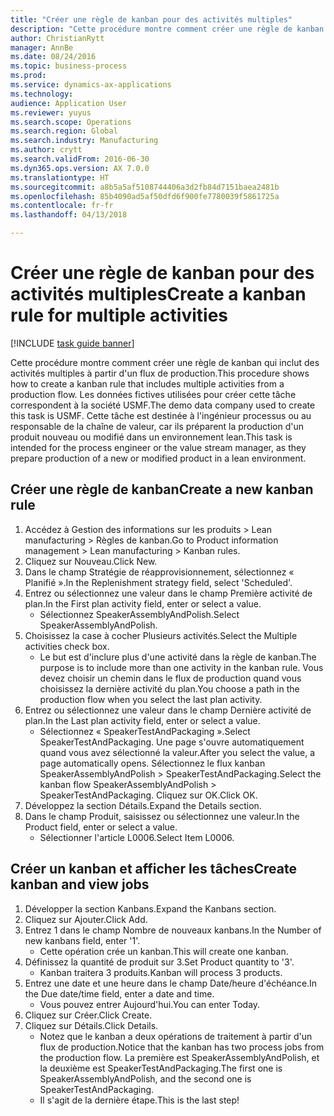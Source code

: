 ```yaml
--- 
title: "Créer une règle de kanban pour des activités multiples"
description: "Cette procédure montre comment créer une règle de kanban qui inclut des activités multiples à partir d'un flux de production."
author: ChristianRytt
manager: AnnBe
ms.date: 08/24/2016
ms.topic: business-process
ms.prod: 
ms.service: dynamics-ax-applications
ms.technology: 
audience: Application User
ms.reviewer: yuyus
ms.search.scope: Operations
ms.search.region: Global
ms.search.industry: Manufacturing
ms.author: crytt
ms.search.validFrom: 2016-06-30
ms.dyn365.ops.version: AX 7.0.0
ms.translationtype: HT
ms.sourcegitcommit: a8b5a5af5108744406a3d2fb84d7151baea2481b
ms.openlocfilehash: 85b4090ad5af50dfd6f900fe7780039f5861725a
ms.contentlocale: fr-fr
ms.lasthandoff: 04/13/2018

---
```

# <a name="create-a-kanban-rule-for-multiple-activities"></a><span data-ttu-id="aeec7-103">Créer une règle de kanban pour des activités multiples</span><span class="sxs-lookup"><span data-stu-id="aeec7-103">Create a kanban rule for multiple activities</span></span>

[!INCLUDE [task guide banner](../../includes/task-guide-banner.md)]

<span data-ttu-id="aeec7-104">Cette procédure montre comment créer une règle de kanban qui inclut des activités multiples à partir d'un flux de production.</span><span class="sxs-lookup"><span data-stu-id="aeec7-104">This procedure shows how to create a kanban rule that includes multiple activities from a production flow.</span></span> <span data-ttu-id="aeec7-105">Les données fictives utilisées pour créer cette tâche correspondent à la société USMF.</span><span class="sxs-lookup"><span data-stu-id="aeec7-105">The demo data company used to create this task is USMF.</span></span> <span data-ttu-id="aeec7-106">Cette tâche est destinée à l'ingénieur processus ou au responsable de la chaîne de valeur, car ils préparent la production d'un produit nouveau ou modifié dans un environnement lean.</span><span class="sxs-lookup"><span data-stu-id="aeec7-106">This task is intended for the process engineer or the value stream manager, as they prepare production of a new or modified product in a lean environment.</span></span>


## <a name="create-a-new-kanban-rule"></a><span data-ttu-id="aeec7-107">Créer une règle de kanban</span><span class="sxs-lookup"><span data-stu-id="aeec7-107">Create a new kanban rule</span></span>
1. <span data-ttu-id="aeec7-108">Accédez à Gestion des informations sur les produits > Lean manufacturing > Règles de kanban.</span><span class="sxs-lookup"><span data-stu-id="aeec7-108">Go to Product information management > Lean manufacturing > Kanban rules.</span></span>
2. <span data-ttu-id="aeec7-109">Cliquez sur Nouveau.</span><span class="sxs-lookup"><span data-stu-id="aeec7-109">Click New.</span></span>
3. <span data-ttu-id="aeec7-110">Dans le champ Stratégie de réapprovisionnement, sélectionnez « Planifié ».</span><span class="sxs-lookup"><span data-stu-id="aeec7-110">In the Replenishment strategy field, select 'Scheduled'.</span></span>
4. <span data-ttu-id="aeec7-111">Entrez ou sélectionnez une valeur dans le champ Première activité de plan.</span><span class="sxs-lookup"><span data-stu-id="aeec7-111">In the First plan activity field, enter or select a value.</span></span>
    * <span data-ttu-id="aeec7-112">Sélectionnez SpeakerAssemblyAndPolish.</span><span class="sxs-lookup"><span data-stu-id="aeec7-112">Select SpeakerAssemblyAndPolish.</span></span>  
5. <span data-ttu-id="aeec7-113">Choisissez la case à cocher Plusieurs activités.</span><span class="sxs-lookup"><span data-stu-id="aeec7-113">Select the Multiple activities check box.</span></span>
    * <span data-ttu-id="aeec7-114">Le but est d'inclure plus d'une activité dans la règle de kanban.</span><span class="sxs-lookup"><span data-stu-id="aeec7-114">The purpose is to include more than one activity in the kanban rule.</span></span> <span data-ttu-id="aeec7-115">Vous devez choisir un chemin dans le flux de production quand vous choisissez la dernière activité du plan.</span><span class="sxs-lookup"><span data-stu-id="aeec7-115">You choose a path in the production flow when you select the last plan activity.</span></span>  
6. <span data-ttu-id="aeec7-116">Entrez ou sélectionnez une valeur dans le champ Dernière activité de plan.</span><span class="sxs-lookup"><span data-stu-id="aeec7-116">In the Last plan activity field, enter or select a value.</span></span>
    * <span data-ttu-id="aeec7-117">Sélectionnez « SpeakerTestAndPackaging ».</span><span class="sxs-lookup"><span data-stu-id="aeec7-117">Select SpeakerTestAndPackaging.</span></span> <span data-ttu-id="aeec7-118">Une page s'ouvre automatiquement quand vous avez sélectionné la valeur.</span><span class="sxs-lookup"><span data-stu-id="aeec7-118">After you select the value, a page automatically opens.</span></span> <span data-ttu-id="aeec7-119">Sélectionnez le flux kanban SpeakerAssemblyAndPolish > SpeakerTestAndPackaging.</span><span class="sxs-lookup"><span data-stu-id="aeec7-119">Select the kanban flow SpeakerAssemblyAndPolish > SpeakerTestAndPackaging.</span></span> <span data-ttu-id="aeec7-120">Cliquez sur OK.</span><span class="sxs-lookup"><span data-stu-id="aeec7-120">Click OK.</span></span>  
7. <span data-ttu-id="aeec7-121">Développez la section Détails.</span><span class="sxs-lookup"><span data-stu-id="aeec7-121">Expand the Details section.</span></span>
8. <span data-ttu-id="aeec7-122">Dans le champ Produit, saisissez ou sélectionnez une valeur.</span><span class="sxs-lookup"><span data-stu-id="aeec7-122">In the Product field, enter or select a value.</span></span>
    * <span data-ttu-id="aeec7-123">Sélectionner l'article L0006.</span><span class="sxs-lookup"><span data-stu-id="aeec7-123">Select Item L0006.</span></span>  

## <a name="create-kanban-and-view-jobs"></a><span data-ttu-id="aeec7-124">Créer un kanban et afficher les tâches</span><span class="sxs-lookup"><span data-stu-id="aeec7-124">Create kanban and view jobs</span></span>
1. <span data-ttu-id="aeec7-125">Développer la section Kanbans.</span><span class="sxs-lookup"><span data-stu-id="aeec7-125">Expand the Kanbans section.</span></span>
2. <span data-ttu-id="aeec7-126">Cliquez sur Ajouter.</span><span class="sxs-lookup"><span data-stu-id="aeec7-126">Click Add.</span></span>
3. <span data-ttu-id="aeec7-127">Entrez 1 dans le champ Nombre de nouveaux kanbans.</span><span class="sxs-lookup"><span data-stu-id="aeec7-127">In the Number of new kanbans field, enter '1'.</span></span>
    * <span data-ttu-id="aeec7-128">Cette opération crée un kanban.</span><span class="sxs-lookup"><span data-stu-id="aeec7-128">This will create one kanban.</span></span>  
4. <span data-ttu-id="aeec7-129">Définissez la quantité de produit sur 3.</span><span class="sxs-lookup"><span data-stu-id="aeec7-129">Set Product quantity to '3'.</span></span>
    * <span data-ttu-id="aeec7-130">Kanban traitera 3 produits.</span><span class="sxs-lookup"><span data-stu-id="aeec7-130">Kanban will process 3 products.</span></span>  
5. <span data-ttu-id="aeec7-131">Entrez une date et une heure dans le champ Date/heure d'échéance.</span><span class="sxs-lookup"><span data-stu-id="aeec7-131">In the Due date/time field, enter a date and time.</span></span>
    * <span data-ttu-id="aeec7-132">Vous pouvez entrer Aujourd'hui.</span><span class="sxs-lookup"><span data-stu-id="aeec7-132">You can enter Today.</span></span>  
6. <span data-ttu-id="aeec7-133">Cliquez sur Créer.</span><span class="sxs-lookup"><span data-stu-id="aeec7-133">Click Create.</span></span>
7. <span data-ttu-id="aeec7-134">Cliquez sur Détails.</span><span class="sxs-lookup"><span data-stu-id="aeec7-134">Click Details.</span></span>
    * <span data-ttu-id="aeec7-135">Notez que le kanban a deux opérations de traitement à partir d'un flux de production.</span><span class="sxs-lookup"><span data-stu-id="aeec7-135">Notice that the kanban has two process jobs from the production flow.</span></span> <span data-ttu-id="aeec7-136">La première est SpeakerAssemblyAndPolish, et la deuxième est SpeakerTestAndPackaging.</span><span class="sxs-lookup"><span data-stu-id="aeec7-136">The first one is SpeakerAssemblyAndPolish, and the second one is SpeakerTestAndPackaging.</span></span>  
    * <span data-ttu-id="aeec7-137">Il s'agit de la dernière étape.</span><span class="sxs-lookup"><span data-stu-id="aeec7-137">This is the last step!</span></span>  


